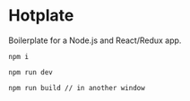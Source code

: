 # Hotplate
Boilerplate for a Node.js and React/Redux app.

```
npm i

npm run dev

npm run build // in another window
```